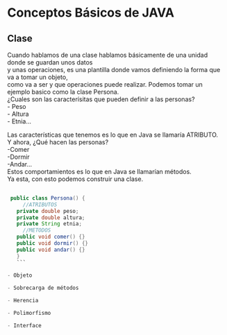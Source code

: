   Conceptos Básicos de JAVA
  ======
  
   Clase
   ------
   
   Cuando hablamos de una clase hablamos básicamente de una unidad donde se guardan unos datos   
   y unas operaciones, es una plantilla donde vamos definiendo la forma que va a tomar un objeto,  
   como va a ser y que operaciones puede realizar. 
   Podemos tomar un ejemplo basico como la clase Persona.  
   ¿Cuales son las caracterísitas que pueden definir a las personas?  
    - Peso  
    - Altura   
    - Etnia...  
    
   Las características que tenemos es lo que en Java se llamaría ATRIBUTO.  
   Y ahora, ¿Qué hacen las personas?  
    -Comer  
    -Dormir  
    -Andar...  
    Estos comportamientos es lo que en Java se llamarían métodos.  
    Ya esta, con esto podemos construir una clase.
   
   ```java
    
    public class Persona() {
        //ATRIBUTOS
      private double peso;
      private double altura;
      private String etnia;
        //METODOS
      public void comer() {}
      public void dormir() {}
      public void andar() {}
      }
      ```
       
  - Objeto
  
  - Sobrecarga de métodos
  
  - Herencia
  
  - Polimorfismo
  
  - Interface




